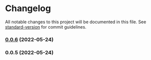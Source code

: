 # Changelog

All notable changes to this project will be documented in this file. See [standard-version](https://github.com/conventional-changelog/standard-version) for commit guidelines.

### [0.0.6](https://github.com/TyIsI/express-middleware-module-loader/compare/v0.0.5...v0.0.6) (2022-05-24)

### 0.0.5 (2022-05-24)

